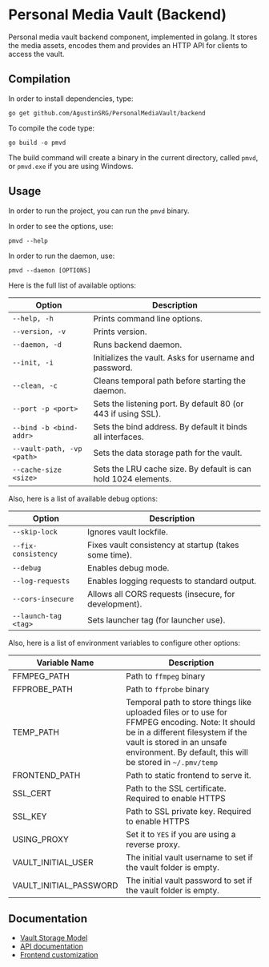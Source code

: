 # Personal Media Vault (Backend)

Personal media vault backend component, implemented in golang. It stores the media assets, encodes them and provides an HTTP API for clients to access the vault.

## Compilation

In order to install dependencies, type:

```
go get github.com/AgustinSRG/PersonalMediaVault/backend
```

To compile the code type:

```
go build -o pmvd
```

The build command will create a binary in the current directory, called `pmvd`, or `pmvd.exe` if you are using Windows.

## Usage

In order to run the project, you can run the `pmvd` binary.

In order to see the options, use:

```
pmvd --help
```

In order to run the daemon, use:

```
pmvd --daemon [OPTIONS]
```

Here is the full list of available options:

| Option | Description |
|---|---|
| `--help, -h` | Prints command line options. |
| `--version, -v` | Prints version. |
| `--daemon, -d` | Runs backend daemon. |
| `--init, -i` | Initializes the vault. Asks for username and password. |
| `--clean, -c` | Cleans temporal path before starting the daemon. |
| `--port -p <port>` | Sets the listening port. By default 80 (or 443 if using SSL). |
| `--bind -b <bind-addr>` | Sets the bind address. By default it binds all interfaces. |
| `--vault-path, -vp <path>` | Sets the data storage path for the vault. |
| `--cache-size <size>` | Sets the LRU cache size. By default is can hold 1024 elements. |

Also, here is a list of available debug options:

| Option | Description |
|---|---|
| `--skip-lock` | Ignores vault lockfile. |
| `--fix-consistency` | Fixes vault consistency at startup (takes some time). |
| `--debug` | Enables debug mode. |
| `--log-requests` | Enables logging requests to standard output. |
| `--cors-insecure` | Allows all CORS requests (insecure, for development). |
| `--launch-tag <tag>` | Sets launcher tag (for launcher use). |

Also, here is a list of environment variables to configure other options:

| Variable Name | Description |
|---|---|
| FFMPEG_PATH | Path to `ffmpeg` binary |
| FFPROBE_PATH | Path to `ffprobe` binary |
| TEMP_PATH | Temporal path to store things like uploaded files or to use for FFMPEG encoding.  Note: It should be in a different filesystem if the vault is stored in an unsafe environment. By default, this will be stored in `~/.pmv/temp` |
| FRONTEND_PATH | Path to static frontend to serve it. |
| SSL_CERT | Path to the SSL certificate. Required to enable HTTPS |
| SSL_KEY | Path to SSL private key. Required to enable HTTPS |
| USING_PROXY | Set it to `YES` if you are using a reverse proxy. |
| VAULT_INITIAL_USER | The initial vault username to set if the vault folder is empty. |
| VAULT_INITIAL_PASSWORD | The initial vault password to set if the vault folder is empty. |

## Documentation

 - [Vault Storage Model](./doc/vault-storage-model.md)
 - [API documentation](./doc/api.md)
 - [Frontend customization](./doc/frontend-customization.md)
